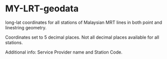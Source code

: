 # MY-LRT-geodata
long-lat coordinates for all stations of Malaysian MRT lines in both point and linestring geometry.

Coordinates set to 5 decimal places. Not all decimal places available for all stations.

Additional info: Service Provider name and Station Code.
